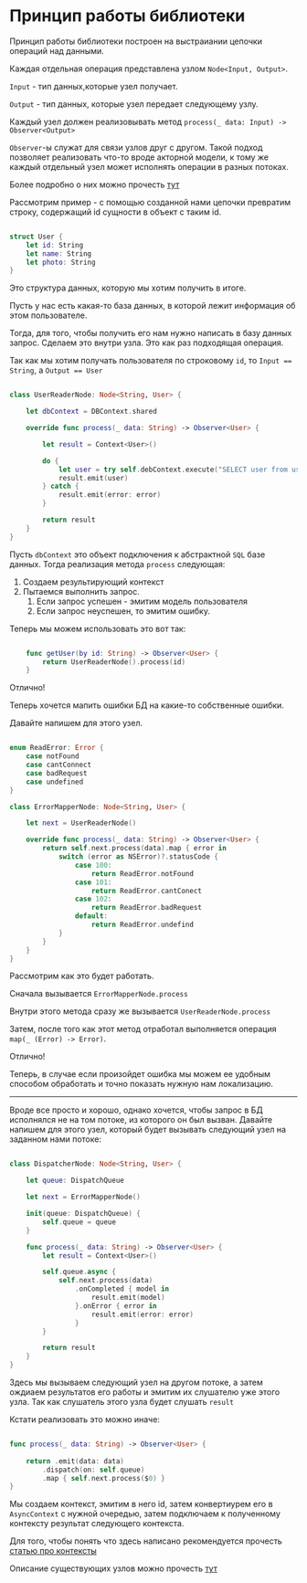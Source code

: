 # Принцип работы библиотеки

Принцип работы библиотеки построен на выстраиании цепочки операций над данными. 

Каждая отдельная операция представлена узлом `Node<Input, Output>`.

`Input` - тип данных,которые узел получает. 

`Output` - тип данных, которые узел передает следующему узлу.

Каждый узел должен реализовывать метод `process(_ data: Input) -> Observer<Output>`

`Observer`-ы служат для связи узлов друг с другом. Такой подход позволяет реализовать что-то вроде акторной модели, к тому же каждый отдельный узел может исполнять операции в разных потоках.

Более подробно о них можно прочесть [тут](../Contexts.md)

Рассмотрим пример - с помощью созданной нами цепочки превратим строку, содержащий id сущности в объект с таким id.

```Swift

struct User {
    let id: String
    let name: String
    let photo: String
}

```

Это структура данных, которую мы хотим получить в итоге. 

Пусть у нас есть какая-то база данных, в которой лежит информация об этом пользователе.

Тогда, для того, чтобы получить его нам нужно написать в базу данных запрос. Сделаем это внутри узла. Это как раз подходящая операция.

Так как мы хотим получать пользователя по строковому `id`, то `Input == String`, а `Output == User`

```Swift

class UserReaderNode: Node<String, User> {

    let dbContext = DBContext.shared

    override func process(_ data: String) -> Observer<User> {

        let result = Context<User>()

        do {
            let user = try self.debContext.execute("SELECT user from user_table WHERE ID == \(data)") 
            result.emit(user)
        } catch {
            result.emit(error: error)
        }

        return result
    }
}

```

Пусть `dbContext` это объект подключения к абстрактной `SQL` базе данных. 
Тогда реализация метода `process` следующая:
1. Создаем результирующий контекст
2. Пытаемся выполнить запрос.
   1. Если запрос успешен - эмитим модель пользователя
   2. Если запрос неуспешен, то эмитим ошибку.

Теперь мы можем использовать это вот так:

```Swift

    func getUser(by id: String) -> Observer<User> {
        return UserReaderNode().process(id)
    }

```

Отлично! 

Теперь хочется мапить ошибки БД на какие-то собственные ошибки. 

Давайте напишем для этого узел.

```Swift

enum ReadError: Error {
    case notFound
    case cantConnect
    case badRequest
    case undefined
}

class ErrorMapperNode: Node<String, User> {

    let next = UserReaderNode()

    override func process(_ data: String) -> Observer<User> {
        return self.next.process(data).map { error in
            switch (error as NSError)?.statusCode {
                case 100:
                    return ReadError.notFound
                case 101:
                    return ReadError.cantConect
                case 102:
                    return ReadError.badRequest
                default:
                    return ReadError.undefind
            }
        }
    }
}

```
Рассмотрим как это будет работать.

Сначала вызывается `ErrorMapperNode.process`

Внутри этого метода сразу же вызывается `UserReaderNode.process` 

Затем, после того как этот метод отработал выполняется операция `map(_ (Error) -> Error)`. 

Отлично! 

Теперь, в случае если произойдет ошибка мы можем ее удобным способом обработать и точно показать нужную нам локализацию.


---


Вроде все просто и хорошо, однако хочется, чтобы запрос в БД исполнялся не на том потоке, из которого он был вызван. Давайте напишем для этого узел, который будет вызывать следующий узел на заданном нами потоке:

```Swift

class DispatcherNode: Node<String, User> {

    let queue: DispatchQueue

    let next = ErrorMapperNode()

    init(queue: DispatchQueue) {
        self.queue = queue
    }

    func process(_ data: String) -> Observer<User> {
        let result = Context<User>()

        self.queue.async {
            self.next.process(data)
                .onCompleted { model in
                    result.emit(model)
                }.onError { error in
                    result.emit(error: error)
                }
        }

        return result
    }
}

```

Здесь мы вызываем следующий узел на другом потоке, а затем ождиаем результатов его работы и эмитим их слушателю уже этого узла. Так как слушатель этого узла будет слушать `result`

Кстати реализовать это можно иначе:

```Swift

func process(_ data: String) -> Observer<User> {
   
    return .emit(data: data)
        .dispatch(on: self.queue)
        .map { self.next.process($0) }
}

```

Мы создаем контекст, эмитим в него id, затем конвертиурем его в `AsyncContext` с нужной очередью, затем подключаем к полученному контексту результат следующего контекста. 

Для того, чтобы понять что здесь написано рекомендуется прочесть [статью про контексты](../Contexts.md)

Описание существующих узлов можно прочесть [тут](Existing.md)